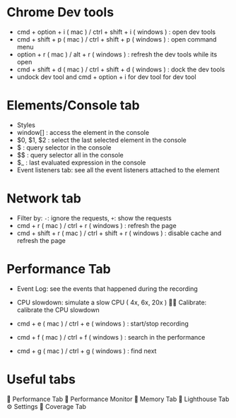 # Chrome Dev tools

- cmd + option + i ( mac ) / ctrl + shift + i ( windows ) : open dev tools
- cmd + shift + p ( mac ) / ctrl + shift + p ( windows ) : open command menu
- option + r ( mac ) / alt + r ( windows ) : refresh the dev tools while its open
- cmd + shift + d ( mac ) / ctrl + shift + d ( windows ) : dock the dev tools
- undock dev tool and cmd + option + i for dev tool for dev tool

# Elements/Console tab
- Styles
- window[<id>] : access the element in the console
- $0, $1, $2 : select the last selected element in the console
- $ : query selector in the console
- $$ : query selector all in the console
- $_ : last evaluated expression in the console
- Event listeners tab: see all the event listeners attached to the element

# Network tab
- Filter by: `-`: ignore the requests, `+`: show the requests
- cmd + r ( mac ) / ctrl + r ( windows ) : refresh the page
- cmd + shift + r ( mac ) / ctrl + shift + r ( windows ) : disable cache and refresh the page


# Performance Tab
- Event Log: see the events that happened during the recording
- CPU slowdown: simulate a slow CPU ( 4x, 6x, 20x )
🧑‍🔬 Calibrate: calibrate the CPU slowdown

- cmd + e ( mac ) / ctrl + e ( windows ) : start/stop recording
- cmd + f ( mac ) / ctrl + f ( windows ) : search in the performance
- cmd + g ( mac ) / ctrl + g ( windows ) : find next

# Useful tabs
🤹 Performance Tab
🫡 Performance Monitor
🧠 Memory Tab
🚦 Lighthouse Tab
⚙️ Settings
🗼 Coverage Tab
